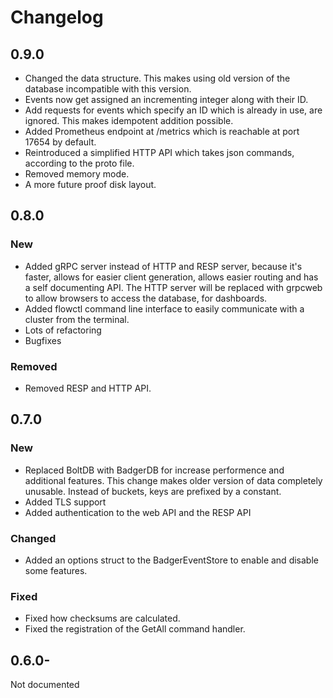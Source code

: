 # Changelog

## 0.9.0

- Changed the data structure. This makes using old version of the database incompatible with this version.
- Events now get assigned an incrementing integer along with their ID.
- Add requests for events which specify an ID which is already in use, are ignored. This makes idempotent addition possible.
- Added Prometheus endpoint at /metrics which is reachable at port 17654 by default.
- Reintroduced a simplified HTTP API which takes json commands, according to the proto file.
- Removed memory mode.
- A more future proof disk layout.

## 0.8.0

### **New**

- Added gRPC server instead of HTTP and RESP server, because it's faster, allows for easier client generation, allows easier routing and has a self documenting API. The HTTP server will be replaced with grpcweb to allow browsers to access the database, for dashboards.
- Added flowctl command line interface to easily communicate with a cluster from the terminal.
- Lots of refactoring
- Bugfixes

### **Removed**

- Removed RESP and HTTP API.

## 0.7.0

### **New**

- Replaced BoltDB with BadgerDB for increase performence and additional features. This change makes older version of data completely unusable. Instead of buckets, keys are prefixed by a constant.
- Added TLS support
- Added authentication to the web API and the RESP API

### **Changed**

- Added an options struct to the BadgerEventStore to enable and disable some features.

### **Fixed**

- Fixed how checksums are calculated.
- Fixed the registration of the GetAll command handler.

## 0.6.0-

Not documented
